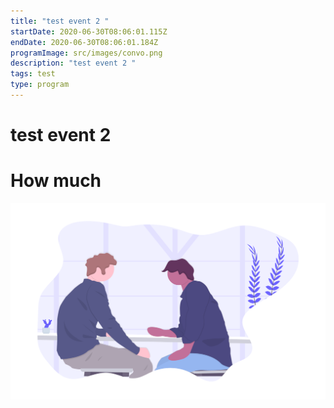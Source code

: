 ```yaml
---
title: "test event 2 "
startDate: 2020-06-30T08:06:01.115Z
endDate: 2020-06-30T08:06:01.184Z
programImage: src/images/convo.png
description: "test event 2 "
tags: test
type: program
---
```

# test event 2 
# How much



![test](src/images/convo.png "test image in event")